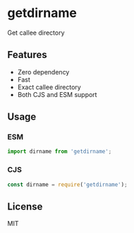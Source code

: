 # getdirname

Get callee directory

## Features

- Zero dependency
- Fast
- Exact callee directory
- Both CJS and ESM support

## Usage

### ESM

```js
import dirname from 'getdirname';
```

### CJS

```js
const dirname = require('getdirname');
```

## License

MIT
